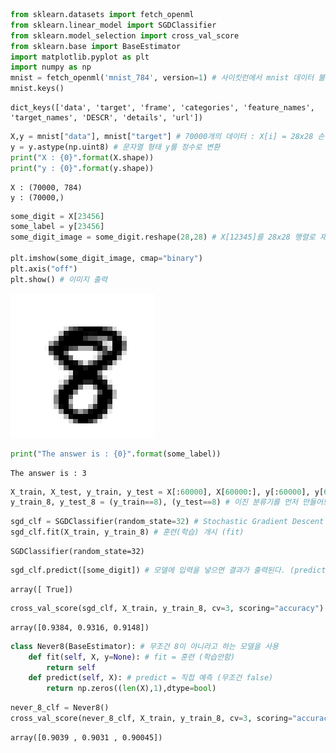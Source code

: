 ```python
from sklearn.datasets import fetch_openml  
from sklearn.linear_model import SGDClassifier
from sklearn.model_selection import cross_val_score
from sklearn.base import BaseEstimator
import matplotlib.pyplot as plt
import numpy as np
mnist = fetch_openml('mnist_784', version=1) # 사이킷런에서 mnist 데이터 불러오기 (dictionary)
mnist.keys() 
```




    dict_keys(['data', 'target', 'frame', 'categories', 'feature_names', 'target_names', 'DESCR', 'details', 'url'])




```python
X,y = mnist["data"], mnist["target"] # 70000개의 데이터 : X[i] = 28x28 손글씨 이미지, y[i] = 레이블
y = y.astype(np.uint8) # 문자열 형태 y를 정수로 변환
print("X : {0}".format(X.shape))
print("y : {0}".format(y.shape))
```

    X : (70000, 784)
    y : (70000,)
    


```python
some_digit = X[23456]
some_label = y[23456]
some_digit_image = some_digit.reshape(28,28) # X[12345]를 28x28 행렬로 재배열

plt.imshow(some_digit_image, cmap="binary")
plt.axis("off")
plt.show() # 이미지 출력
```


![png](output_2_0.png)



```python
print("The answer is : {0}".format(some_label))
```

    The answer is : 3
    


```python
X_train, X_test, y_train, y_test = X[:60000], X[60000:], y[:60000], y[60000:] # train : test = 6 : 1
y_train_8, y_test_8 = (y_train==8), (y_test==8) # 이진 분류기를 먼저 만들어보자 [8 or ~8]
```


```python
sgd_clf = SGDClassifier(random_state=32) # Stochastic Gradient Descent Classifier을 모델로 사용
sgd_clf.fit(X_train, y_train_8) # 훈련(학습) 개시 (fit)
```




    SGDClassifier(random_state=32)




```python
sgd_clf.predict([some_digit]) # 모델에 입력을 넣으면 결과가 출력된다. (predict)
```




    array([ True])




```python
cross_val_score(sgd_clf, X_train, y_train_8, cv=3, scoring="accuracy") # 3겹 교차검증 후 정확도 각각 체크
```




    array([0.9384, 0.9316, 0.9148])




```python
class Never8(BaseEstimator): # 무조건 8이 아니라고 하는 모델을 사용 
    def fit(self, X, y=None): # fit = 훈련 (학습안함)
        return self
    def predict(self, X): # predict = 직접 예측 (무조건 false)
        return np.zeros((len(X),1),dtype=bool)
```


```python
never_8_clf = Never8()
cross_val_score(never_8_clf, X_train, y_train_8, cv=3, scoring="accuracy") # 3겹 교차검증 재실시
```




    array([0.9039 , 0.9031 , 0.90045])


